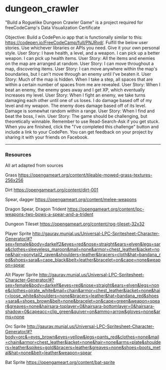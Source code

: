 # dungeon_crawler
"Build a Roguelike Dungeon Crawler Game" is a project required for freeCodeCamp's Data Visualization Certificate

Objective: Build a CodePen.io app that is functionally similar to this: https://codepen.io/FreeCodeCamp/full/PNJRyd/.
Fulfill the below user stories. Use whichever libraries or APIs you need. Give it your own personal style.
User Story: I have health, a level, and a weapon. I can pick up a better weapon. I can pick up health items.
User Story: All the items and enemies on the map are arranged at random.
User Story: I can move throughout a map, discovering items.
User Story: I can move anywhere within the map's boundaries, but I can't move through an enemy until I've beaten it.
User Story: Much of the map is hidden. When I take a step, all spaces that are within a certain number of spaces from me are revealed.
User Story: When I beat an enemy, the enemy goes away and I get XP, which eventually increases my level.
User Story: When I fight an enemy, we take turns damaging each other until one of us loses. I do damage based off of my level and my weapon. The enemy does damage based off of its level. Damage is somewhat random within a range.
User Story: When I find and beat the boss, I win.
User Story: The game should be challenging, but theoretically winnable.
Remember to use Read-Search-Ask if you get stuck.
When you are finished, click the "I've completed this challenge" button and include a link to your CodePen. 
You can get feedback on your project by sharing it with your friends on Facebook.





----

### Resources
All art adapted from sources

Grass
https://opengameart.org/content/tileable-mowed-grass-textures-256x256

Dirt
https://opengameart.org/content/dirt-001

Spear, dagger
https://opengameart.org/content/melee-weapons

Dragon Spear, Dragon Trident
https://opengameart.org/content/lpc-weapons-two-bows-a-spear-and-a-trident

Dungeon Tileset
https://opengameart.org/content/rpg-tileset-32x32

Player Sprite
http://gaurav.munjal.us/Universal-LPC-Spritesheet-Character-Generator/#?sex=female&body=darkelf2&eyes=red&nose=straight&ears=elven&legs=sara&clothes=sleeveless_maroon&mail=none&armor=chest_leather&jacket=none&hair=ponytail2_raven&shoulders=leather&bracers=cloth&hat=bandana_red&shoes=sara&=cape_black&belt=leather&bracelet=on&cape=none&weapon=spear

Alt Player Sprite
http://gaurav.munjal.us/Universal-LPC-Spritesheet-Character-Generator/#?sex=female&body=darkelf&eyes=red&nose=straight&ears=elven&legs=none&clothes=pirate_white&mail=chain&armor=chest_leather&jacket=none&hair=loose_white&shoulders=none&bracers=leather&hat=bandana_red&shoes=sara&=shoes_brown&belt=none&bracelet=on&cape=green&weapon=spear&greaves=none&hairsara-toplayer=0&hairsara-bottomlayer=0&hairsara-shadow=0&capeacc=clip_green&quiver=on&ammo=arrow&gloves=none&arms=none

Orc Sprite
http://gaurav.munjal.us/Universal-LPC-Spritesheet-Character-Generator/#?body=orc&=eyes_brown&eyes=yellow&legs=pants_red&clothes=none&mail=chain&armor=chest_leather&jacket=none&hair=none&arms=plate&shoulders=leather&spikes=gold&bracers=leather&greaves=none&shoes=boots_metal&hat=none&belt=leather&weapon=spear

Bat Sprite
https://opengameart.org/content/bat-sprite
